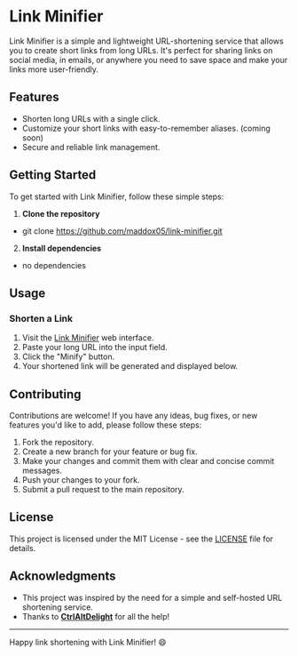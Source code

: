 # Link Minifier


Link Minifier is a simple and lightweight URL-shortening service that allows you to create short links from long URLs. It's perfect for sharing links on social media, in emails, or anywhere you need to save space and make your links more user-friendly.

## Features

- Shorten long URLs with a single click.
- Customize your short links with easy-to-remember aliases. (coming soon)
- Secure and reliable link management.

## Getting Started

To get started with Link Minifier, follow these simple steps:

1. **Clone the repository**

- git clone https://github.com/maddox05/link-minifier.git

  
2. **Install dependencies**

- no dependencies


## Usage

### Shorten a Link

1. Visit the <a href ="https://maddox.boo">Link Minifier</a> web interface. 
2. Paste your long URL into the input field.
3. Click the "Minify" button.
4. Your shortened link will be generated and displayed below.

<!--### Customize a Short Link

1. After shortening a link, click the "Customize" button.
2. Enter a custom alias for your link (if available).
3. Click the "Save" button. -->

<!--### Track Clicks

- Each shortened link comes with a statistics page where you can track the number of clicks on that link. Simply click the "Stats" button next to a link to access this information.
-->
## Contributing

Contributions are welcome! If you have any ideas, bug fixes, or new features you'd like to add, please follow these steps:

1. Fork the repository.
2. Create a new branch for your feature or bug fix.
3. Make your changes and commit them with clear and concise commit messages.
4. Push your changes to your fork.
5. Submit a pull request to the main repository.

## License

This project is licensed under the MIT License - see the [LICENSE](LICENSE) file for details.

## Acknowledgments

- This project was inspired by the need for a simple and self-hosted URL shortening service.
- Thanks to <a href="https://github.com/CtrlAltDelight">**CtrlAltDelight**</a> for all the help!

---

Happy link shortening with Link Minifier! 😄

